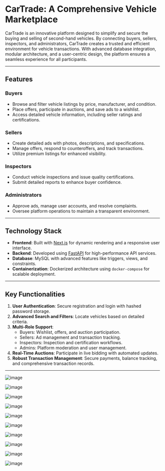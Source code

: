 # CarTrade: A Comprehensive Vehicle Marketplace

CarTrade is an innovative platform designed to simplify and secure the buying and selling of second-hand vehicles. By connecting buyers, sellers, inspectors, and administrators, CarTrade creates a trusted and efficient environment for vehicle transactions. With advanced database integration, modular architecture, and a user-centric design, the platform ensures a seamless experience for all participants.

---

## Features

### Buyers
- Browse and filter vehicle listings by price, manufacturer, and condition.
- Place offers, participate in auctions, and save ads to a wishlist.
- Access detailed vehicle information, including seller ratings and certifications.

### Sellers
- Create detailed ads with photos, descriptions, and specifications.
- Manage offers, respond to counteroffers, and track transactions.
- Utilize premium listings for enhanced visibility.

### Inspectors
- Conduct vehicle inspections and issue quality certifications.
- Submit detailed reports to enhance buyer confidence.

### Administrators
- Approve ads, manage user accounts, and resolve complaints.
- Oversee platform operations to maintain a transparent environment.

---

## Technology Stack
- **Frontend**: Built with [Next.js](https://nextjs.org/) for dynamic rendering and a responsive user interface.
- **Backend**: Developed using [FastAPI](https://fastapi.tiangolo.com/) for high-performance API services.
- **Database**: MySQL with advanced features like triggers, views, and constraints.
- **Containerization**: Dockerized architecture using `docker-compose` for scalable deployment.

---

## Key Functionalities
1. **User Authentication**: Secure registration and login with hashed password storage.
2. **Advanced Search and Filters**: Locate vehicles based on detailed criteria.
3. **Multi-Role Support**:
   - Buyers: Wishlist, offers, and auction participation.
   - Sellers: Ad management and transaction tracking.
   - Inspectors: Inspection and certification workflows.
   - Admins: Platform moderation and user management.
4. **Real-Time Auctions**: Participate in live bidding with automated updates.
5. **Robust Transaction Management**: Secure payments, balance tracking, and comprehensive transaction records.

---



![image](https://github.com/user-attachments/assets/5054b813-3f84-4e1f-b154-db8939f2232b)


![image](https://github.com/user-attachments/assets/1bc4baed-5481-414e-ab24-1529a6313058)


![image](https://github.com/user-attachments/assets/88f2a2a7-1457-424a-acdd-e85a3c4f7722)

![image](https://github.com/user-attachments/assets/ee7f0253-7500-4640-8096-324a408932b2)


![image](https://github.com/user-attachments/assets/375a337f-4cf5-470a-9e37-ad9d2def9c11)


![image](https://github.com/user-attachments/assets/a57e2afe-8452-4f16-8ee3-75df0239a07b)



![image](https://github.com/user-attachments/assets/a43f3783-8acc-49a4-aa24-f5426dd5a19b)


![image](https://github.com/user-attachments/assets/e6c4d31a-6d4e-4cc3-89a4-6c5cf5f41792)


![image](https://github.com/user-attachments/assets/0e05190d-6c76-4f51-913f-c242809420a1)


![image](https://github.com/user-attachments/assets/50180ace-5578-484c-b0c5-8bc1e80284d7)
